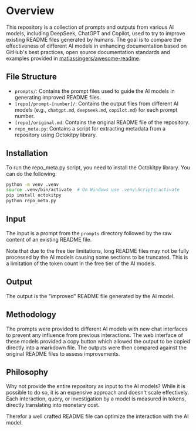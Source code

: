 # Overview

This repository is a collection of prompts and outputs from various AI models, including DeepSeek, ChatGPT and Copilot, used to try to improve existing README files generated by humans. The goal is to compare the effectiveness of different AI models in enhancing documentation based on GitHub's best practices, open source documentation standards and examples provided in [matiassingers/awesome-readme](https://github.com/matiassingers/awesome-readme).

## File Structure

- `prompts/`: Contains the prompt files used to guide the AI models in generating improved README files.
- `[repo]/prompt-[number]/`: Contains the output files from different AI models (e.g., `chatgpt.md`, `deepseek.md`, `copilot.md`) for each prompt number.
- `[repo]/original.md`: Contains the original README file of the repository.
- `repo_meta.py`: Contains a script for extracting metadata from a repository using Octokitpy library.

## Installation

To run the repo_meta.py script, you need to install the Octokitpy library. You can do the following:

```bash
python -m venv .venv
source .venv/bin/activate  # On Windows use .venv\Scripts\activate
pip install octokitpy
python repo_meta.py
```

## Input

The input is a prompt from the `prompts` directory followed by the raw content of an existing README file.

Note that due to the free tier limitations, long README files may not be fully processed by the AI models causing some sections to be truncated. This is a limitation of the token count in the free tier of the AI models.

## Output

The output is the "improved" README file generated by the AI model.

## Methodology

The prompts were provided to different AI models with new chat interfaces to prevent any influence from previous interactions. The web interface of these models provided a copy button which allowed the output to be copied directly into a markdown file. The outputs were then compared against the original README files to assess improvements.

## Philosophy

Why not provide the entire repository as input to the AI models? While it is possible to do so, it is an expensive approach and doesn't scale effectively. Each interaction, query, or investigation by a model is measured in tokens, directly translating into monetary cost.

Therefor a well crafted README file can optimize the interaction with the AI model.
